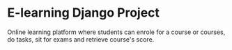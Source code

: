 # E-learning Django Project

Online learning platform where students can enrole for a course or courses, do tasks, sit for exams and retrieve course's score.
